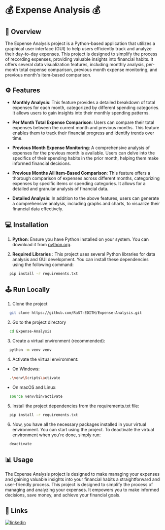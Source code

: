 
# 💰 Expense Analysis 💰

## 📌 Overview

The Expense Analysis project is a Python-based application that utilizes a graphical user interface (GUI) to help users efficiently track and analyze their day-to-day expenses. This project is designed to simplify the process of recording expenses, providing valuable insights into financial habits. It offers several data visualization features, including monthly analysis, per-month total expense comparison, previous month expense monitoring, and previous month's item-based comparison.


## ⚙ Features

- **Monthly Analysis**: This feature provides a detailed breakdown of total expenses for each month, categorized by different spending categories. It allows users to gain insights into their monthly spending patterns.

- **Per Month Total Expense Comparison**: Users can compare their total expenses between the current month and previous months. This feature enables them to track their financial progress and identify trends over time.

- **Previous Month Expense Monitoring**: A comprehensive analysis of expenses for the previous month is available. Users can delve into the specifics of their spending habits in the prior month, helping them make informed financial decisions.

- **Previous Months All Item-Based Comparison**: This feature offers a thorough comparison of expenses across different months, categorizing expenses by specific items or spending categories. It allows for a detailed and granular analysis of financial data.

- **Detailed Analysis**: In addition to the above features, users can generate a comprehensive analysis, including graphs and charts, to visualize their financial data effectively.


## 💻 Installation

1) **Python**: Ensure you have Python installed on your system. You can download it from [python.org](https://www.python.org/).

2) **Required Libraries** : This project uses several Python libraries for data analysis and GUI development. You can install these dependencies using the following command:

```bash
  pip install -r requirements.txt
```
    
## 🕹 Run Locally

1) Clone the project

```bash
  git clone https://github.com/RaST-EDITH/Expense-Analysis.git
```

2) Go to the project directory

```bash
  cd Expense-Analysis
```

3) Create a virtual environment (recommended):

```bash
  python -m venv venv
```

4) Activate the virtual environment:

- On Windows:

```bash
  .\venv\Scripts\activate
```

- On macOS and Linux:

```bash
  source venv/bin/activate
```

5) Install the project dependencies from the requirements.txt file:

```bash
  pip install -r requirements.txt
```

6) Now, you have all the necessary packages installed in your virtual environment. You can start using the project. 
To deactivate the virtual environment when you're done, simply run:

```bash
  deactivate
```
## 📊 Usage

The Expense Analysis project is designed to make managing your expenses and gaining valuable insights into your financial habits a straightforward and user-friendly process. This project is designed to simplify the process of managing and analyzing your expenses. It empowers you to make informed decisions, save money, and achieve your financial goals.

## 📎 Links

[![linkedin](https://img.shields.io/badge/linkedin-0A66C2?style=for-the-badge&logo=linkedin&logoColor=white)](https://www.linkedin.com/in/raghvendra-singh-053977226)